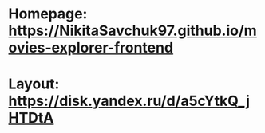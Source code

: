 # Homepage: https://NikitaSavchuk97.github.io/movies-explorer-frontend
# Layout: https://disk.yandex.ru/d/a5cYtkQ_jHTDtA